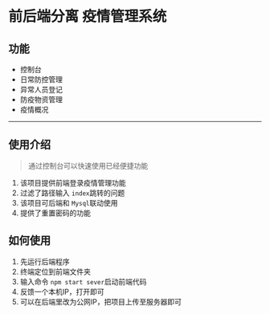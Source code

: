 # 前后端分离 疫情管理系统
## 功能
- 控制台
- 日常防控管理
- 异常人员登记
- 防疫物资管理
- 疫情概况
--- 
## 使用介绍
> 通过控制台可以快速使用已经便捷功能
1. 该项目提供前端登录疫情管理功能
2. 过滤了路径输入 `index`跳转的问题
3. 该项目可后端和 `Mysql`联动使用
4. 提供了重置密码的功能
## 如何使用
1. 先运行后端程序
2. 终端定位到前端文件夹
3. 输入命令 `npm start sever`启动前端代码
4. 反馈一个本机IP，打开即可
5. 可以在后端里改为公网IP，把项目上传至服务器即可
